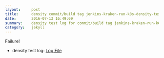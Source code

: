```yaml
---
layout:     post
title:      density commit/build tag jenkins-kraken-run-k8s-density-tests-128-3
date:       2016-07-13 16:49:09
summary:    density test log for commit/build tag jenkins-kraken-run-k8s-density-tests-128-3.
category:   jekyll
---
```


Failure!

- density test log: [Log File](http://s3-us-west-2.amazonaws.com/kraken-e2e-logs/density/jenkins-kraken-run-k8s-density-tests-128-3/build-log.txt)

